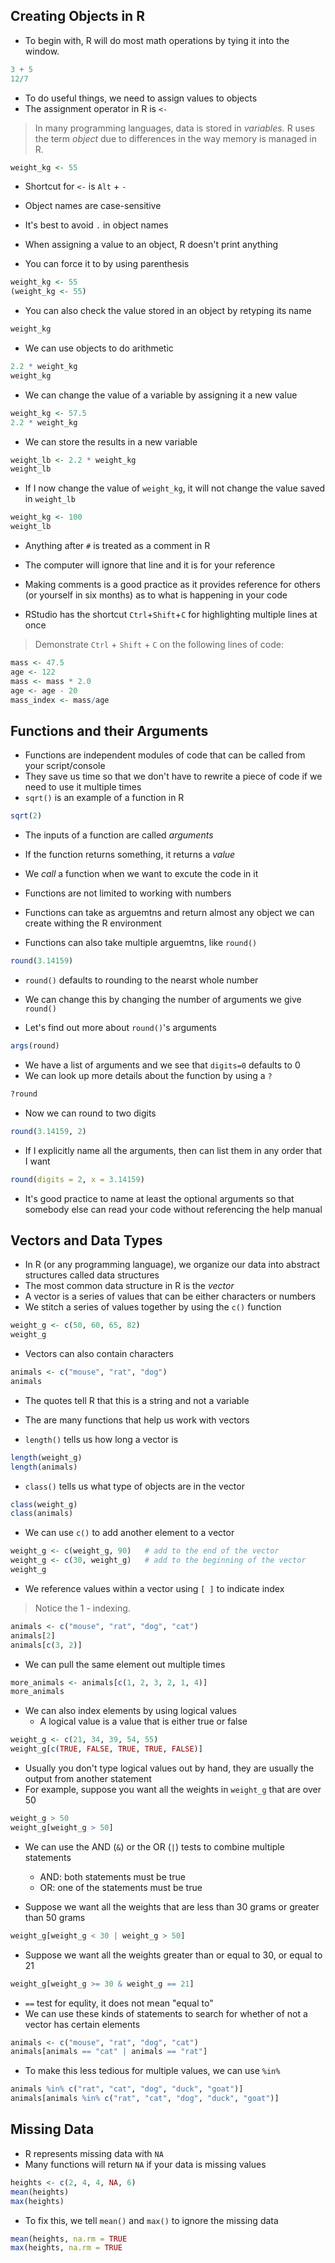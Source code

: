 ## Creating Objects in R
- To begin with, R will do most math operations by tying it into the window.

```r
3 + 5
12/7
```

- To do useful things, we need to assign values to objects
- The assignment operator in R is `<-`

> In many programming languages, data is stored in *variables.* R uses the term *object* due to differences in the way memory is managed in R.

```r
weight_kg <- 55
```

- Shortcut for `<-` is `Alt` + `-`
- Object names are case-sensitive
- It's best to avoid `.` in object names

- When assigning a value to an object, R doesn't print anything
- You can force it to by using parenthesis

```r
weight_kg <- 55
(weight_kg <- 55)
```

- You can also check the value stored in an object by retyping its name

```r
weight_kg
```

- We can use objects to do arithmetic

```r
2.2 * weight_kg
weight_kg
```

- We can change the value of a variable by assigning it a new value

```r
weight_kg <- 57.5
2.2 * weight_kg
```

- We can store the results in a new variable

```r
weight_lb <- 2.2 * weight_kg
weight_lb
```

- If I now change the value of `weight_kg`, it will not change the value saved in `weight_lb`

```r
weight_kg <- 100
weight_lb
```

- Anything after `#` is treated as a comment in R
- The computer will ignore that line and it is for your reference
- Making comments is a good practice as it provides reference for others (or yourself in six months) as to what is happening in your code

- RStudio has the shortcut `Ctrl`+`Shift`+`C` for highlighting multiple lines at once

> Demonstrate `Ctrl` + `Shift` + `C` on the following lines of code:

```r
mass <- 47.5
age <- 122
mass <- mass * 2.0
age <- age - 20
mass_index <- mass/age
```

## Functions and their Arguments
- Functions are independent modules of code that can be called from your script/console
- They save us time so that we don't have to rewrite a piece of code if we need to use it multiple times
- `sqrt()` is an example of a function in R

```r
sqrt(2)
```

- The inputs of a function are called *arguments*
- If the function returns something, it returns a *value*
- We *call* a function when we want to excute the code in it

- Functions are not limited to working with numbers
- Functions can take as arguemtns and return almost any object we can create withing the R environment
- Functions can also take multiple arguemtns, like `round()`

```r
round(3.14159)
```

- `round()` defaults to rounding to the nearst whole number
- We can change this by changing the number of arguments we give `round()`

- Let's find out more about `round()`'s arguments

```r
args(round)
```

- We have a list of arguments and we see that `digits=0` defaults to 0
- We can look up more details about the function by using a `?`

```r
?round
```

- Now we can round to two digits

```r
round(3.14159, 2)
```

- If I explicitly name all the arguments, then can list them in any order that I want

```r
round(digits = 2, x = 3.14159)
```

- It's good practice to name at least the optional arguments so that somebody else can read your code without referencing the help manual

## Vectors and Data Types
- In R (or any programming language), we organize our data into abstract structures called data structures
- The most common data structure in R is the *vector*
- A vector is a series of values that can be either characters or numbers
- We stitch a series of values together by using the `c()` function

```r
weight_g <- c(50, 60, 65, 82)
weight_g
```

- Vectors can also contain characters

```r
animals <- c("mouse", "rat", "dog")
animals
```

- The quotes tell R that this is a string and not a variable

- The are many functions that help us work with vectors
- `length()` tells us how long a vector is

```r
length(weight_g)
length(animals)
```

- `class()` tells us what type of objects are in the vector

```r
class(weight_g)
class(animals)
```

- We can use `c()` to add another element to a vector

```r
weight_g <- c(weight_g, 90)   # add to the end of the vector
weight_g <- c(30, weight_g)   # add to the beginning of the vector
weight_g
```

- We reference values within a vector using `[ ]` to indicate index

> Notice the 1 - indexing.

```r
animals <- c("mouse", "rat", "dog", "cat")
animals[2]
animals[c(3, 2)]
```

- We can pull the same element out multiple times

```r
more_animals <- animals[c(1, 2, 3, 2, 1, 4)]
more_animals
```

- We can also index elements by using logical values
	- A logical value is a value that is either true or false

```r
weight_g <- c(21, 34, 39, 54, 55)
weight_g[c(TRUE, FALSE, TRUE, TRUE, FALSE)]
```

- Usually you don't type logical values out by hand, they are usually the output from another statement
- For example, suppose you want all the weights in `weight_g` that are over 50

```r
weight_g > 50
weight_g[weight_g > 50]
```

- We can use the AND (`&`) or the OR (`|`) tests to combine multiple statements
	- AND: both statements must be true
	- OR: one of the statements must be true

- Suppose we want all the weights that are less than 30 grams or greater than 50 grams

```r
weight_g[weight_g < 30 | weight_g > 50]
```

- Suppose we want all the weights greater than or equal to 30, or equal to 21

```r
weight_g[weight_g >= 30 & weight_g == 21]
```

- `==` test for equlity, it does not mean "equal to"
- We can use these kinds of statements to search for whether of not a vector has certain elements

```r
animals <- c("mouse", "rat", "dog", "cat")
animals[animals == "cat" | animals == "rat"]
```

- To make this less tedious for multiple values, we can use `%in%`

```r
animals %in% c("rat", "cat", "dog", "duck", "goat")]
animals[animals %in% c("rat", "cat", "dog", "duck", "goat")]
```

## Missing Data
- R represents missing data with `NA`
- Many functions will return `NA` if your data is missing values

```r
heights <- c(2, 4, 4, NA, 6)
mean(heights)
max(heights)
```

- To fix this, we tell `mean()` and `max()` to ignore the missing data

```r
mean(heights, na.rm = TRUE
max(heights, na.rm = TRUE
```
